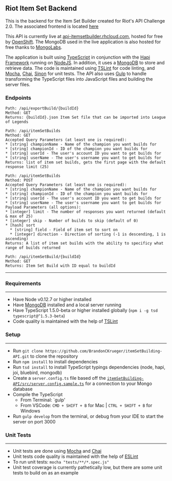 ## Riot Item Set Backend
This is the backend for the Item Set Builder created for Riot's API Challenge 2.0.  The associated frontend is located [here](https://github.com/BrandonCKrueger/itemSetBuilding)

This API is currently live at [api-itemsetbuilder.rhcloud.com](http://api-itemsetbuilder.rhcloud.com), hosted for free by [OpenShift](https://www.openshift.com/).  The MongoDB used in the live application is also hosted for free thanks to [MongoLabs](https://mongolab.com/).

The application is built using [TypeScript](http://www.typescriptlang.org) in conjunction with the [Hapi Framework](http://hapijs.com/) running on [NodeJS](https://nodejs.org/).  In addition, it uses a [MongoDB](https://www.mongodb.org/) to store and retrieve data.  The code is maintained using [TSLint](https://www.npmjs.com/package/tslint) for code linting, and [Mocha](http://mochajs.org/), [Chai](http://chaijs.com/), [Sinon](http://sinonjs.org/) for unit tests.  The API also uses [Gulp](http://gulpjs.com/) to handle transforming the TypeScript files into JavaScript files and building the server files.

### Endpoints
```
Path: /api/exportBuild/{buildId}
Method: GET
Returns: {buildId}.json Item Set file that can be imported into League of Legends
```
```
Path: /api/itemSetBuilds
Method: GET
Accepted Query Parameters (at least one is required):
* [string] championName - Name of the champion you want builds for
* [string] championId - ID of the champion you want builds for
* [string] userId - The user's account ID you want to get builds for
* [string] userName - The user's username you want to get builds for
Returns: list of item set builds, gets the first page with the default response limit (25)
```
```
Path: /api/itemSetBuilds
Method: POST
Accepted Query Parameters (at least one is required):
* [string] championName - Name of the champion you want builds for
* [string] championId - ID of the champion you want builds for
* [string] userId - The user's account ID you want to get builds for
* [string] userName - The user's username you want to get builds for
Payload Parameters (all options):
* [integer] limit - The number of responses you want returned (default & max of 25)
* [integer] skip - Number of builds to skip (default of 0)
* [hash] sort
  * [string] field - Field of item set to sort on
  * [integer] direction - Direction of sorting (-1 is descending, 1 is ascending)
Returns: A list of item set builds with the ability to specificy what range of builds returned
```
```
Path: /api/itemSetBuild/{buildId}
Method: GET
Returns: Item Set Build with ID equal to buildId
```

----

### Requirements
---
* Have Node v0.12.7 or higher installed
* Have [MongoDB](https://www.mongodb.org/) installed and a local server running
* Have TypeScript 1.5.0-beta or higher installed globally (`npm i -g tsd typescript@^1.5.3-beta`)
* Code quality is maintained with the help of [TSLint](https://www.npmjs.com/package/tslint)

### Setup
---
* Run `git clone https://github.com/BrandonCKrueger/itemSetBuilding-API.git` to clone the repository
* Run `npm install` to install dependencies
* Run `tsd install` to install TypeScript typings dependencies (node, hapi, joi, bluebird, mongodb)
* Create a `server.config.ts` file based off the [`itemSetBuilding-API/src/server.config.sample.ts`](https://github.com/BrandonCKrueger/itemSetBuilding-API/blob/master/src/server.config.sample.ts) for a connection to your Mongo database
* Compile the TypeScript
  * From Terminal: `gulp'
  * From VSCode: `CMD + SHIFT + B` for Mac | `CTRL + SHIFT + B` for Windows
* Run `gulp develop` from the terminal, or debug from your IDE to start the server on port 3000

### Unit Tests
---
* Unit tests are done using [Mocha](http://mochajs.org/) and [Chai](http://chaijs.com/)
* Unit tests code quality is maintained with the help of [ESLint](http://eslint.org/)
* To run unit tests: `mocha "tests/**/*.spec.js"`
* Unit test coverage is currently pathetically low, but there are some unit tests to build on as an example
